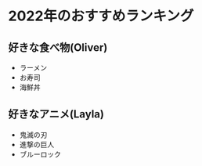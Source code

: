# 2022年のおすすめランキング


## 好きな食べ物(Oliver)

- ラーメン
- お寿司
- 海鮮丼

## 好きなアニメ(Layla)

- 鬼滅の刃
- 進撃の巨人
- ブルーロック
